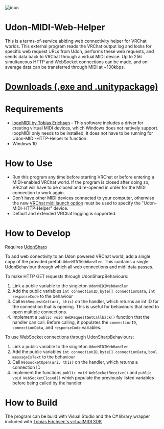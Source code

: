 ![icon](https://user-images.githubusercontent.com/42289116/112239883-b4314480-8c1d-11eb-812a-329190c426af.png)

# Udon-MIDI-Web-Helper
This is a terms-of-service abiding web connectivity helper for VRChat worlds.  This external program reads the VRChat output log and looks for specific web request URLs from Udon, performs these web requests, and sends data back to VRChat through a virtual MIDI device.  Up to 256 simultaneous HTTP and WebSocket connections can be made, and on average data can be transferred through MIDI at ~100kbps.

# [Downloads (.exe and .unitypackage)](https://github.com/DarthShader/Udon-MIDI-HTTP-Helper/releases)

# Requirements
* [loopMIDI by Tobias Erichsen](https://www.tobias-erichsen.de/software/loopmidi.html) - This software includes a driver for creating virtual MIDI devices, which Windows does not natively support.  loopMIDI only needs to be installed; it does not have to be running for Udon-MIDI-HTTP-Helper to function.
* Windows 10

# How to Use
* Run this program any time before starting VRChat or before entering a MIDI-enabled VRChat world.  If the program is closed after doing so, VRChat will have to be closed and re-opened in order for the MIDI connection to work again.
* Don't have other MIDI devices connected to your computer, otherwise the new [VRChat midi launch option](https://docs.vrchat.com/docs/launch-options) must be used to specify the "Udon-MIDI-HTTP-Helper" device.
* Default and extended VRChat logging is supported.

# How to Develop
Requires [UdonSharp](https://github.com/MerlinVR/UdonSharp)

To add web conectivity to an Udon powered VRChat world, add a single copy of the provided prefab `UdonMIDIWebHandler`.  This contains a single UdonBehaviour through which all web connections and midi data passes.  

To make HTTP GET requests through UdonSharpBehaviours: 
1. Link a public variable to the singleton `UdonMIDIWebHandler`
2. Add the public variables `int connectionID`, `byte[] connectionData`, `int responseCode` to the behaviour
3. Call `WebRequestGet(uri, this)` on the handler, which returns an int ID for the connection that is opening.  This is useful for behaviours that need to open multiple connections.
4. Implement a `public void WebRequestGetCallback()` function that the handler can call.  Before calling, it populates the `connectionID`, `connectionData`, and `responseCode` variables.

To use WebSocket connections through UdonSharpBehaviours:
1. Link a public variable to the singleton `UdonMIDIWebHandler`
2. Add the public variables `int connectionID`, `byte[] connectionData`, `bool messageIsText` to the behaviour
3. Call `WebSocketOpen(uri, this)` on the handler, which returns a connection ID
4. Implement the functions `public void WebSocketReceive()` and `public void WebSocketClosed()` which populate the previously listed variables before being called by the handler

# How to Build
The program can be build with Visual Studio and the C# library wrapper included with [Tobias Erichsen's virtualMIDI SDK](http://www.tobias-erichsen.de/software/virtualmidi/virtualmidi-sdk.html)
